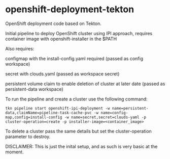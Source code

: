 # openshift-deployment-tekton
OpenShift deployment code based on Tekton.


Initial pipeline to deploy OpenShift cluster using IPI approach, requires container image with openshift-installer in the $PATH

Also requires:

configmap with the install-config.yaml required (passed as config workspace)

secret with clouds.yaml (passed as workspace secret)

persistent volume claim to enable deletion of cluster at later date (passed as persistent-data workspace)


To run the pipeline and create a cluster use the following command:

`tkn pipeline start openshift-ipi-deployment -w name=persistent-data,claimName=pipeline-task-cache-pvc -w name=config-map,config=install-config -w name=secret,secret=clouds-yaml -p cluster-operation=create -p installer-image=<container_image>`

To delete a cluster pass the same details but set the cluster-operation parameter to destroy.


DISCLAIMER: This is just the inital setup, and as such is very basic at the moment.
